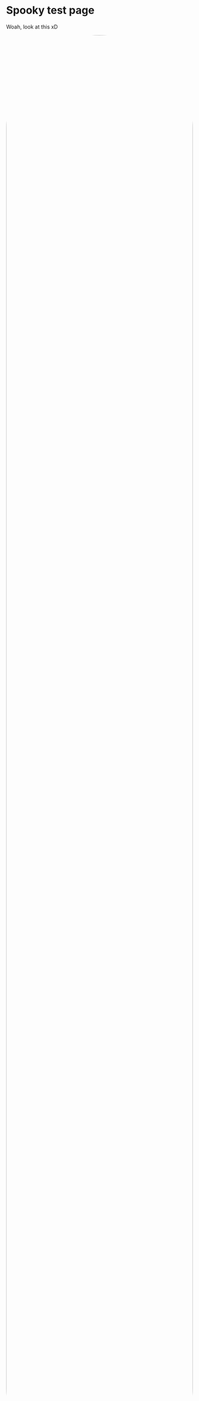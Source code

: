 # Spooky test page

<div class="main-section content-section">
<p>Woah, look at this xD</p>
</div>

<img src="https://google.com/favicon.ico" width="100%" style="border-radius: 10000px"/>

This is a test with some content. This is updated content :D

This is more content! It should be ignored when parsing for the title and first paragraph (used as a description.)

This is actually very, very cool IMO.

Testing 256

This is a test to see that my workflow is really nice :3

<pre highlight="1">
if (user.isValidLogin(login_details) and user.admin != true) {
    let token = user.createSessionToken();
    return {"success": true, "token": token}
}
</pre>